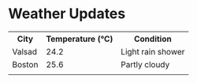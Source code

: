 # Weather Updates

<!-- WEATHER-UPDATE-START -->
<table><tr><th>City</th><th>Temperature (°C)</th><th>Condition</th></tr><tr><td>Valsad</td><td>24.2</td><td>Light rain shower</td></tr><tr><td>Boston</td><td>25.6</td><td>Partly cloudy</td></tr><tr><td></td><td></td><td></td></tr></table>
<!-- WEATHER-UPDATE-END -->
